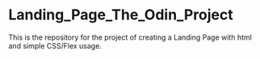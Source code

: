 # Landing_Page_The_Odin_Project
This is the repository for the project of creating a Landing Page with html and simple CSS/Flex usage.
